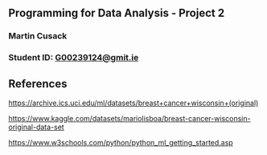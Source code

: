 ## Programming for Data Analysis - Project 2

### Martin Cusack

### Student ID: G00239124@gmit.ie

## References

https://archive.ics.uci.edu/ml/datasets/breast+cancer+wisconsin+(original)

https://www.kaggle.com/datasets/mariolisboa/breast-cancer-wisconsin-original-data-set

https://www.w3schools.com/python/python_ml_getting_started.asp
